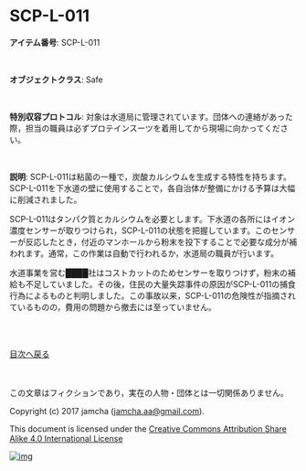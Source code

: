 # SCP-L-011

**アイテム番号**: SCP-L-011  

<br>  

**オブジェクトクラス**: Safe  

<br>  

**特別収容プロトコル**: 対象は水道局に管理されています。団体への連絡があった際，担当の職員は必ずプロテインスーツを着用してから現場に向かってください。  

<br>  

**説明**: SCP-L-011は粘菌の一種で，炭酸カルシウムを生成する特性を持ちます。SCP-L-011を下水道の壁に使用することで，各自治体が整備にかける予算は大幅に削減されました。  

SCP-L-011はタンパク質とカルシウムを必要とします。下水道の各所にはイオン濃度センサーが取りつけられ，SCP-L-011の状態を把握しています。このセンサーが反応したとき，付近のマンホールから粉末を投下することで必要な成分が補われます。通常，この作業は自動で行われるか，水道局の職員が行います。  

水道事業を営む████社はコストカットのためセンサーを取りつけず，粉末の補給も不足していました。その後，住民の大量失踪事件の原因がSCP-L-011の捕食行為によるものと判明しました。この事故以来，SCP-L-011の危険性が指摘されているものの，費用の問題から撤去には至っていません。  

<br>  
<br>  

[目次へ戻る](https://github.com/jamcha-aa/SCP/blob/master/README.md)  

<br>  
<br>  
この文章はフィクションであり，実在の人物・団体とは一切関係ありません。  

Copyright (c) 2017 jamcha (jamcha.aa@gmail.com).  

This document is licensed under the [Creative Commons Attribution Share Alike 4.0 International License](http://creativecommons.org/licenses/by-sa/4.0/deed)  

[![img](http://i.creativecommons.org/l/by-sa/3.0/80x15.png)](http://creativecommons.org/licenses/by-sa/4.0/deed)